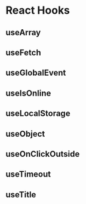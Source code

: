 # React Hooks

## useArray

## useFetch

## useGlobalEvent

## useIsOnline

## useLocalStorage

## useObject

## useOnClickOutside

## useTimeout

## useTitle
